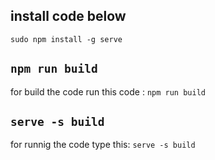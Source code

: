 ## install code below 

`sudo npm install -g serve`

## `npm run build`

for build the code run this code : `npm run build`

## `serve -s build`

for runnig the code type this: `serve -s build`